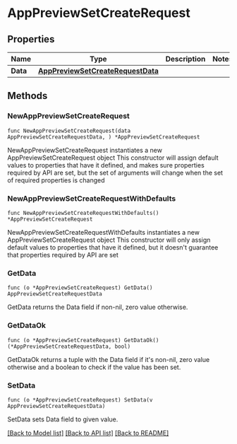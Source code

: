 # AppPreviewSetCreateRequest

## Properties

Name | Type | Description | Notes
------------ | ------------- | ------------- | -------------
**Data** | [**AppPreviewSetCreateRequestData**](AppPreviewSetCreateRequestData.md) |  | 

## Methods

### NewAppPreviewSetCreateRequest

`func NewAppPreviewSetCreateRequest(data AppPreviewSetCreateRequestData, ) *AppPreviewSetCreateRequest`

NewAppPreviewSetCreateRequest instantiates a new AppPreviewSetCreateRequest object
This constructor will assign default values to properties that have it defined,
and makes sure properties required by API are set, but the set of arguments
will change when the set of required properties is changed

### NewAppPreviewSetCreateRequestWithDefaults

`func NewAppPreviewSetCreateRequestWithDefaults() *AppPreviewSetCreateRequest`

NewAppPreviewSetCreateRequestWithDefaults instantiates a new AppPreviewSetCreateRequest object
This constructor will only assign default values to properties that have it defined,
but it doesn't guarantee that properties required by API are set

### GetData

`func (o *AppPreviewSetCreateRequest) GetData() AppPreviewSetCreateRequestData`

GetData returns the Data field if non-nil, zero value otherwise.

### GetDataOk

`func (o *AppPreviewSetCreateRequest) GetDataOk() (*AppPreviewSetCreateRequestData, bool)`

GetDataOk returns a tuple with the Data field if it's non-nil, zero value otherwise
and a boolean to check if the value has been set.

### SetData

`func (o *AppPreviewSetCreateRequest) SetData(v AppPreviewSetCreateRequestData)`

SetData sets Data field to given value.



[[Back to Model list]](../README.md#documentation-for-models) [[Back to API list]](../README.md#documentation-for-api-endpoints) [[Back to README]](../README.md)


